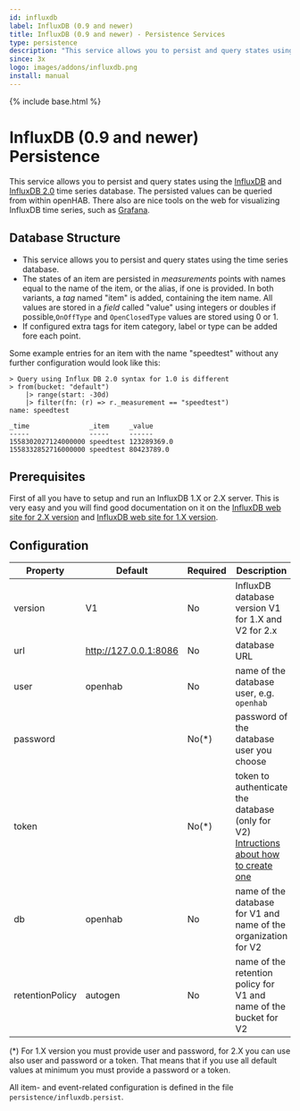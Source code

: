 ```yaml
---
id: influxdb
label: InfluxDB (0.9 and newer)
title: InfluxDB (0.9 and newer) - Persistence Services
type: persistence
description: "This service allows you to persist and query states using the [InfluxDB](https://www.influxdata.com/products/influxdb-overview/) and [InfluxDB 2.0](https://v2.docs.influxdata.com/v2.0/) time series database. The persisted values can be queried from within openHAB. There also are nice tools on the web for visualizing InfluxDB time series, such as [Grafana](http://grafana.org/)."
since: 3x
logo: images/addons/influxdb.png
install: manual
---
```


<!-- Attention authors: Do not edit directly. Please add your changes to the appropriate source repository -->

{% include base.html %}

# InfluxDB (0.9 and newer) Persistence

This service allows you to persist and query states using the [InfluxDB](https://www.influxdata.com/products/influxdb-overview/) and [InfluxDB 2.0](https://v2.docs.influxdata.com/v2.0/) time series database. The persisted values can be queried from within openHAB. There also are nice tools on the web for visualizing InfluxDB time series, such as [Grafana](http://grafana.org/).

## Database Structure


- This service allows you to persist and query states using the time series database.
- The states of an item are persisted in *measurements* points with names equal to the name of the item, or the alias, if one is provided. In both variants, a *tag* named "item" is added, containing the item name.
 All values are stored in a *field* called "value" using integers or doubles if possible,`OnOffType` and `OpenClosedType` values are stored using 0 or 1.
- If configured extra tags for item category, label or type can be added fore each point.

Some example entries for an item with the name "speedtest" without any further configuration would look like this:

    > Query using Influx DB 2.0 syntax for 1.0 is different
    > from(bucket: "default")
        |> range(start: -30d)
        |> filter(fn: (r) => r._measurement == "speedtest")
    name: speedtest
    
    _time               _item     _value
    -----               -----     ------
    1558302027124000000 speedtest 123289369.0
    1558332852716000000 speedtest 80423789.0


## Prerequisites

First of all you have to setup and run an InfluxDB 1.X or 2.X server.
This is very easy and you will find good documentation on it on the 
[InfluxDB web site for 2.X version](https://v2.docs.influxdata.com/v2.0/get-started/) and [InfluxDB web site for 1.X version](https://docs.influxdata.com/influxdb/v1.7/).

## Configuration

| Property                           | Default                 | Required | Description                              |
|------------------------------------|-------------------------|----------|------------------------------------------|
| version                            | V1                      | No       | InfluxDB database version V1 for 1.X and V2 for 2.x|
| url                                | http://127.0.0.1:8086   | No       | database URL                                                 |
| user                               | openhab                 | No       | name of the database user, e.g. `openhab`|
| password                           |                         | No(*)    | password of the database user you choose  |
| token                              |                         | No(*)    | token to authenticate the database (only for V2) [Intructions about how to create one](https://v2.docs.influxdata.com/v2.0/security/tokens/create-token/) |
| db                                 | openhab                 | No       | name of the database for V1 and name of the organization for V2 |
| retentionPolicy                    | autogen                 | No       | name of the retention policy for V1 and name of the bucket for V2 |

(*) For 1.X version you must provide user and password, for 2.X you can use also user and password or a token. That means
that if you use all default values at minimum you must provide a password or a token. 

All item- and event-related configuration is defined in the file `persistence/influxdb.persist`.
